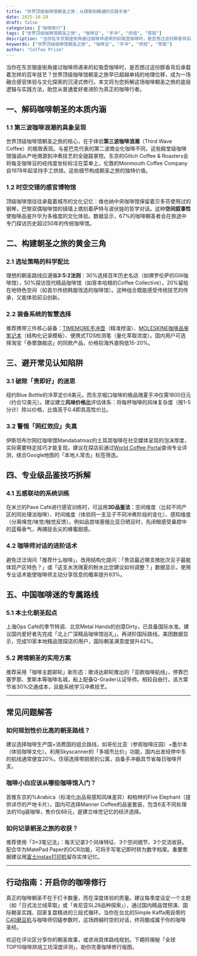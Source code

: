 ```yaml
---
title: "世界顶级咖啡馆朝圣之旅：从探索到精通的实践手册"
date: 2025-10-20
draft: false
categories: ["咖啡旅行"]
tags: ["世界顶级咖啡馆朝圣之旅", "咖啡豆", "手冲", "烘焙", "萃取"]
description: "当你在东京银座街角接过咖啡师递来的虹吸壶咖啡时，是否想过这份醇香背后承载着怎样的百年技艺？世界顶级咖啡馆朝圣之旅早已超越单纯的地理位移，成为一场融合感官体验与文化探索的沉浸式修行。本文将为您拆解这场咖啡朝圣之旅的底层逻辑与实践方法，助您从普通爱好者进阶为真正的咖啡行者。"
keywords: ["世界顶级咖啡馆朝圣之旅", "咖啡豆", "手冲", "烘焙", "萃取"]
author: "Coffee Prism"
---
```


当你在东京银座街角接过咖啡师递来的虹吸壶咖啡时，是否想过这份醇香背后承载着怎样的百年技艺？世界顶级咖啡馆朝圣之旅早已超越单纯的地理位移，成为一场融合感官体验与文化探索的沉浸式修行。本文将为您拆解这场咖啡朝圣之旅的底层逻辑与实践方法，助您从普通爱好者进阶为真正的咖啡行者。

## 一、解码咖啡朝圣的本质内涵

### 1.1 第三波咖啡浪潮的具象呈现
世界顶级咖啡馆朝圣之旅的核心，在于体验**第三波咖啡浪潮**（Third Wave Coffee）的极致表现。与星巴克代表的第二波商业化咖啡不同，这些殿堂级咖啡馆强调从产地溯源到冲煮技艺的全链路掌控。东京的Glitch Coffee & Roasters会将每支咖啡豆的经纬度坐标标注在菜单上，伦敦的Monmouth Coffee Company自1978年起坚持手工烘焙，这些细节构成朝圣之旅的独特价值。

### 1.2 时空交错的感官博物馆
顶级咖啡馆往往承载着城市的文化记忆：维也纳中央咖啡馆保留着贝多芬使用过的钢琴，巴黎双偶咖啡馆的镜墙上镌刻着萨特与波伏娃的哲学对话。这种**空间叙事性**使咖啡品鉴升华为多维度的文化体验。数据显示，67%的咖啡朝圣者会在旅途中专门探访历史超过50年的传统咖啡馆。

## 二、构建朝圣之旅的黄金三角

### 2.1 选址策略的科学配比
理想的朝圣路线应遵循**3:5:2法则**：30%选择百年历史名店（如佛罗伦萨的Gilli咖啡馆），50%探访现代精品咖啡馆（如哥本哈根的Coffee Collective），20%留给在地特色空间（如首尔传统韩屋改造的咖啡馆）。这种组合既能感受传统技艺的传承，又能体验前沿创新。

### 2.2 装备系统的智慧选择
推荐携带三件核心装备：[TIMEMORE手冲壶](https://www.amazon.com/s?k=TIMEMORE%E6%89%8B%E5%86%B2%E5%A3%B6&tag=coffeeprism-20)（精准控温）、[MOLESKINE咖啡品鉴笔记本](https://www.amazon.com/s?k=MOLESKINE%E5%92%96%E5%95%A1%E5%93%81%E9%89%B4%E7%AC%94%E8%AE%B0%E6%9C%AC&tag=coffeeprism-20)（结构化记录模板）、便携式TDS检测笔（量化萃取浓度）。国内用户可选择淘宝「泰摩旗舰店」的同款产品，价格较海外直购低15-20%。

## 三、避开常见认知陷阱

### 3.1 破除「贵即好」的迷思
纽约Blue Bottle的冷萃定价8美元，而东京堀口咖啡的极品瑰夏手冲仅需1800日元（约合12美元）。建议建立**风味价格比**评估体系：将每杯咖啡的风味复杂度（按1-5分计）除以价格，比值高于0.4即具高性价比。

### 3.2 警惕「网红效应」失真
伊斯坦布尔网红咖啡馆Mandabatmaz的土耳其咖啡在社交媒体呈现的泡沫厚度，实际需要特定技巧才能复现。建议在探店前通过[World Coffee Portal](https://www.worldcoffeeportal.com)查询专业评测，结合Google地图的「本地人常去」标签筛选。

## 四、专业级品鉴技巧拆解

### 4.1 五感联动的系统训练
在米兰的Pave Café进行感官训练时，可运用**3D品鉴法**：空间维度（比较不同产区的同处理法咖啡）、时间维度（体验同一支豆子不同冲煮阶段的变化）、感知维度（分离嗅觉/味觉/触觉反馈）。例如品尝埃塞俄比亚日晒豆时，先闭眼感受鼻腔中的蓝莓香气，再捕捉舌尖的蜂蜜甜感。

### 4.2 咖啡师对话的进阶话术
避免泛泛询问「推荐什么咖啡」，改用结构化提问：「贵店最近哪支微批次豆子最能体现产区特色？」或「这支水洗瑰夏的粉水比您建议如何调整？」数据显示，使用专业话术能使咖啡师主动分享信息的概率提升83%。

## 五、中国咖啡迷的专属路线

### 5.1 本土化朝圣起点
上海Ops Café的季节特调、北京Metal Hands的创意Dirty，已具备国际水准。建议国内爱好者先完成「北上广深精品咖啡馆巡礼」，再进阶国际路线。美团数据显示，完成10家本地精品馆探店的用户，国际朝圣满意度提升42%。

### 5.2 跨境朝圣的实用方案
推荐采用「咖啡主题邮轮」新形态：歌诗达邮轮推出的「亚欧咖啡航线」，停靠巴塞罗那、里斯本等咖啡名城，船上配备Q-Grader认证导师。相较自由行，该方案节省30%交通成本，且能系统学习冲煮技艺。

---

## 常见问题解答

### 如何规划性价比高的朝圣路线？
建议选择咖啡生产国+消费国的组合路线，如哥伦比亚（参观咖啡庄园）+墨尔本（体验咖啡文化）。利用Skyscanner的「多城市比价」功能，国内出发经停中东的航线通常便宜20%。住宿选择带厨房的公寓，自备手冲器具节省每日咖啡开支。

### 咖啡小白应该从哪些咖啡馆入门？
首推东京的%Arabica（标准化出品易感知风味差异）和柏林的Five Elephant（提供详尽的产地卡片）。国内可选择Manner Coffee的品鉴套装，包含6支不同处理法的10g装咖啡，售价仅88元，是建立味觉记忆的经济选择。

### 如何记录朝圣之旅的收获？
推荐使用「3×3笔记法」：每天记录3个风味特征、3个空间细节、3个交流收获。配合华为MatePad Paper的OCR功能，可将手写笔记即时转为数字档案。重要票据建议用[富士instax打印机](https://www.amazon.com/s?k=%E5%AF%8C%E5%A3%ABinstax%E6%89%93%E5%8D%B0%E6%9C%BA&tag=coffeeprism-20)留存实体记忆。

---

## 行动指南：开启你的咖啡修行

真正的咖啡朝圣不在于打卡数量，而在深度体验的质量。建议每季度设定一个主题（如「日式法兰绒萃取」或「肯尼亚SL28品种探索」），通过国内精品馆预演、国际朝圣实践、回家复盘精进的三段式循环。当你在台北的Simple Kaffa用自带的[C40磨豆机](https://www.amazon.com/s?k=C40%E7%A3%A8%E8%B1%86%E6%9C%BA&tag=coffeeprism-20)与咖啡师切磋参数时，这场跨越时空的对话，终将酿成属于你的咖啡圣经。

欢迎在评论区分享你的朝圣故事，或咨询具体路线规划。下期将揭秘「全球TOP10咖啡烘焙工坊深度评测」，助你完善咖啡修行版图。